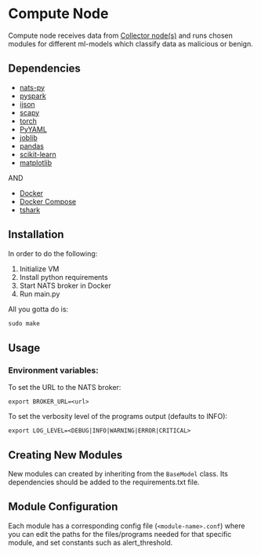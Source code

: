 # Compute Node

Compute node receives data from [Collector node(s)](https://github.com/D-A-I-S-I/compute-node) and runs chosen modules for different ml-models which classify data as malicious or benign.

## Dependencies

- [nats-py](https://pypi.org/project/nats-py/)
- [pyspark](https://pypi.org/project/pyspark/)
- [ijson](https://pypi.org/project/ijson/)
- [scapy](https://pypi.org/project/scapy/)
- [torch](https://pytorch.org/)
- [PyYAML](https://pypi.org/project/PyYAML/)
- [joblib](https://pypi.org/project/joblib/)
- [pandas](https://pandas.pydata.org/)
- [scikit-learn](https://scikit-learn.org/stable/)
- [matplotlib](https://matplotlib.org/)

AND

- [Docker](https://www.docker.com)
- [Docker Compose](https://github.com/docker/compose)
- [tshark](https://www.wireshark.org/docs/)

## Installation
In order to do the following:

1. Initialize VM
2. Install python requirements
3. Start NATS broker in Docker
4. Run main.py

All  you gotta do is:
```python
sudo make
```

## Usage

### Environment variables:


To set the URL to the NATS broker:

```shell
export BROKER_URL=<url>
```

To set the verbosity level of the programs output (defaults to INFO):

```shell
export LOG_LEVEL=<DEBUG|INFO|WARNING|ERROR|CRITICAL>
```

## Creating New Modules
New modules can created by inheriting from the `BaseModel` class. <!---The module will then need to be specified in the init file and -->Its dependencies should be added to the requirements.txt file.

## Module Configuration

Each module has a corresponding config file (`<module-name>.conf`) where you can edit the paths for the files/programs needed for that specific module, and set constants such as alert_threshold.
